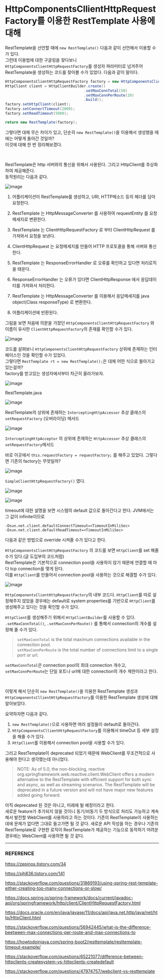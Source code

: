 # HttpComponentsCllientHttpRequestFactory를 이용한 RestTemplate 사용에 대해

RestTemplate을 선언할 때에 ``new RestTemplate()`` 다음과 같이 선언해서 이용할 수가 있다.  
그런데 이용법에 대한 구글링을 찾다보니 ``HttpComponentsClientHttpRequestFactory``를 생성자 파라미터로 넘겨주어 RestTemplate을 생성하는 코드를 찾아볼 수가 있었다. 다음과 같이 말이다.  

```java
HttpComponentsClientHttpRequestFactory factory = new HttpComponentsClientHttpRequestFactory();
HttpClient client = HttpClientBuilder.create()
  									.setMaxConnTotal(50)
  									.setMaxConnPerRoute(20)
  									.build();
factory.setHttpClient(client);
factory.setConnectTimeout(2000);
factory.setReadTimeout(5000);

return new RestTemplate(factory);
```

그렇다면 대체 무슨 차이가 있고, 단순히 ``new RestTemplate()``을 이용해서 생성했을 때에는 어떻게 돌아간 것일까?  
이것에 대해 한 번 정리해보겠다.  

<br/>

RestTemplate은 http 서버와의 통신을 위해서 사용된다. 그리고 HttpClient를 추상화하여 제공해준다.  
동작원리는 다음과 같다.  

![image](https://user-images.githubusercontent.com/45073750/141672488-94a56e45-d464-4cac-bfcd-0ccc9541f739.png)

1. 어플리케이션이 RestTemplate를 생성하고, URI, HTTP메소드 등의 헤더를 담아 요청한다.

2. RestTemplate 는 HttpMessageConverter 를 사용하여 requestEntity 를 요청메세지로 변환한다.

3. RestTemplate 는 ClientHttpRequestFactory 로 부터 ClientHttpRequest 를 가져와서 요청을 보낸다.

4. ClientHttpRequest 는 요청메세지를 만들어 HTTP 프로토콜을 통해 서버와 통신한다.

5. RestTemplate 는 ResponseErrorHandler 로 오류를 확인하고 있다면 처리로직을 태운다.

6. ResponseErrorHandler 는 오류가 있다면 ClientHttpResponse 에서 응답데이터를 가져와서 처리한다.

7. RestTemplate 는 HttpMessageConverter 를 이용해서 응답메세지를 java object(Class responseType) 로 변환한다.

8. 어플리케이션에 반환된다.

그림을 보면 처음에 의문을 가졌던 ``HttpComponentsClientHttpRequestFactory`` 와 이름이 유사한 ``ClientHttpRequestFactory``의 존재를 확인할 수가 있다.  

![image](https://user-images.githubusercontent.com/45073750/141672581-ce783f26-2549-40b2-81be-fd06bba3cd6b.png)

코드를 살펴보니 ``HttpComponentsClientHttpRequestFactory`` 상위에 존재하는 인터페이스인 것을 확인할 수가 있었다.  
그렇다면 ``RestTemplate rt = new RestTemplate();``은 대체 어떤 식으로 돌아가고 있는걸까?  
factory를 받고있는 생성자에서부터 차근히 올라가보자.  

![image](https://user-images.githubusercontent.com/45073750/141672645-811ce85a-ab43-444f-8ec0-ded072c416a8.png)

RestTemplate.java  

![image](https://user-images.githubusercontent.com/45073750/141672665-adf066f5-66e3-4d78-bfc4-21dc22f030f9.png)

RestTemplate의 상위에 존재하는 ``InterceptingHttpAccessor`` 추상 클래스의 ``setRequestFactory`` (오버라이딩) 메서드  

![image](https://user-images.githubusercontent.com/45073750/141672712-ad3a9052-817f-415f-8306-ffd1db74466d.png)

``InterceptingHttpAcceptor`` 의 상위에 존재하는 ``HttpAccessor`` 추상 클래스의 ``setRequestFactory``메서드  

바로 이곳에서 ``this.requestFactory = requestFactory;`` 를 해주고 있었다. 그렇다면 기존의 factory는 무엇일까?  

![image](https://user-images.githubusercontent.com/45073750/141672758-e23b40a1-3422-4ed9-bb80-81ea8d7e302b.png)

``SimpleClientHttpRequestFactory()`` 였다.  

![image](https://user-images.githubusercontent.com/45073750/141672777-f82cceca-375f-4c07-83a8-04b2897d9ea6.png)

![image](https://user-images.githubusercontent.com/45073750/141672940-bae70ac1-9e34-460a-8e23-6a974874f393.png)

timeout에 대한 설명을 보면 시스템의 default 값으로 돌아간다고 한다. JVM에서는 그 값이 infinite이므로  

```
-Dsun.net.client.defaultConnectTimeout=<TimeoutInMiliSec>
-Dsun.net.client.defaultReadTimeout=<TimeoutInMiliSec>
```

다음과 같은 방법으로 override 시켜줄 수가 있다고 한다.  

``HttpComponentsClientHttpRequestFactory`` 의 코드를 보면 ``HttpClient``를 set 해줄 수가 있다.(글 도입부의 코드처럼)  
RestTemplate은 기본적으로 connection pool을 사용하지 않기 때문에 연결할 때 마다 tcp connection을 맺게 된다.  
이를 ``HttpClient``를 만들어서 connection pool을 사용하는 것으로 해결할 수가 있다.  

![image](https://user-images.githubusercontent.com/45073750/141673172-652af52c-6cb1-4a3c-a470-87b2405363da.png)

``HttpComponentsClientHttpRequestFactory``의 내부 코드다. ``HttpClient``를 따로 설정해주지 않았을 경우에는 default로 system properties를 기반으로 ``HttpClient``를 생성해주고 있다는 것을 확인할 수가 있다.  

``HttpClient``를 생성해주기 위해서 ``HttpClientBuilder``를 사용할 수 있다.  
``.setMaxConnTotal()``, ``.setMaxConnPerRoute()`` 를 통해서 connection의 개수를 설정해 줄 수가 있다.  

> `setMaxConnTotal` is the total maximum connections available in the connection pool.  
>  `setMaxConnPerRoute` is the total number of connections limit to a single port or url.

``setMaxConnTotal``은 connection pool의 최대 connection 개수고,  
``setMaxConnPerRoute``는 단일 포트나 url에 대한 connection의 개수 제한이라고 한다.  

<br/>

이렇게 해서 단순히 ``new RestTemplate()``을 이용한 RestTemplate 생성과  
``HttpComponentsCllientHttpRequestFactory``를 이용한 RestTemplate 생성에 대해 알아보았다.  

요약하자면 다음과 같다.  

1. ``new RestTemplate()``으로 사용하면 여러 설정들이 default로 돌아간다.
2. ``HttpComponentsCllientHttpRequestFactory``를 이용해서 timeOut 등 세부 설정을 해줄 수가 있다.
3. ``HttpClient``를 이용해서 connection pool을 사용할 수가 있다.

그리고 RestTemplate이 deprecated 되었기 때문에 WebClient를 무조건적으로 사용해야 한다고 생각했는데 아니었다.  

> NOTE: As of 5.0, the non-blocking, reactive org.springframework.web.reactive.client.WebClient offers a modern alternative to the RestTemplate with efficient support for both sync and async, as well as streaming scenarios. The RestTemplate will be deprecated in a future version and will not have major new features added going forward.

아직 deprecated 된 것은 아니고, 미래에 될 예정이라고 한다.  
새로운 feature가 추가되지 않을 것이니 동기/비동기 두 방식으로 처리도 가능하고 계속해서 발전할 WebClient를 사용하라고 하는 것이다. 기존의 RestTemplate이 사용하는데에 문제가 없다면 그대로 들고가면 될 것 같다. 새로운 API 작성을 하는 경우나 기존의 RestTemplate로 구현한 로직이 RestTemplate가 제공하는 기능으로 동작하기 어려운 경우에는 WebClient를 사용하면 될 것 같다.

---

### REFERENCE

https://zepinos.tistory.com/34  

https://sjh836.tistory.com/141  

https://stackoverflow.com/questions/31869193/using-spring-rest-template-either-creating-too-many-connections-or-slow/  

https://docs.spring.io/spring-framework/docs/current/javadoc-api/org/springframework/http/client/ClientHttpRequestFactory.html  

https://docs.oracle.com/en/java/javase/11/docs/api/java.net.http/java/net/http/HttpClient.html  

https://stackoverflow.com/questions/56942445/what-is-the-difference-beetween-max-connections-per-route-and-max-connections-to  

https://howtodoinjava.com/spring-boot2/resttemplate/resttemplate-timeout-example/  

https://stackoverflow.com/questions/65221077/difference-between-httpclients-createsystem-vs-httpclients-createdefault  

https://stackoverflow.com/questions/47974757/webclient-vs-resttemplate